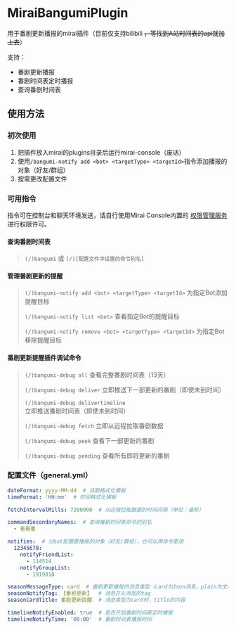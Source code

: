 # MiraiBangumiPlugin

用于番剧更新播报的mirai插件（目前仅支持bilibili ~~，等找到A站时间表的api就加上去~~）

支持：
- 番剧更新播报
- 番剧时间表定时播报
- 查询番剧时间表

## 使用方法

### 初次使用

1. 把插件放入mirai的plugins目录后运行mirai-console（废话）
2. 使用`/bangumi-notify add <bot> <targetType> <targetId>`指令添加播报的对象（好友/群组）
3. 按需更改配置文件

### 可用指令

指令可在控制台和聊天环境发送，请自行使用Mirai Console内置的 [权限管理服务](https://github.com/mamoe/mirai-console/blob/master/docs/Permissions.md#使用内置权限服务指令) 进行权限许可。

#### 查询番剧时间表
>
>  `(/)bangumi` 或 `(/)[配置文件中设置的命令别名]`

#### 管理番剧更新的提醒

>  `(/)bangumi-notify add <bot> <targetType> <targetId>`   为指定Bot添加提醒目标
>
>  `(/)bangumi-notify list <bot>`   查看指定Bot的提醒目标
>
>  `(/)bangumi-notify remove <bot> <targetType> <targetId>`   为指定Bot移除提醒目标

#### 番剧更新提醒插件调试命令

>  `(/)bangumi-debug all`    查看完整番剧时间表（13天）
>
>  `(/)bangumi-debug deliver`    立即推送下一部更新的番剧（即使未到时间）
>
>  `(/)bangumi-debug delivertimeline`    立即推送番剧时间表（即使未到时间）
>
>  `(/)bangumi-debug fetch`    立即从远程拉取番剧数据
>
>  `(/)bangumi-debug peek`    查看下一部更新的番剧
>
>  `(/)bangumi-debug pending`    查看所有即将更新的番剧

### 配置文件（general.yml）

```yaml
dateFormat: yyyy-MM-dd  # 日期格式化模板
timeFormat: 'HH:mm'  # 时间格式化模板

fetchIntervalMills: 7200000  # 从远端拉取数据的时间间隔（单位：毫秒）

commandSecondaryNames:  # 查询番剧时间表命令的别名
  - 看看番

notifies:  # 分bot配置要播报的对象（好友/群组），也可以用命令更改
  12345678: 
    notifyFriendList: 
      - 114514
    notifyGroupList: 
      - 1919810

seasonMessageType: card  # 番剧更新播报的消息类型（card为Json消息，plain为文本消息）
seasonNotifyTag: 【番剧更新】  # 消息开头添加的tag
seasonCardTitle: 番剧更新提醒  # 消息类型为card时，title的内容

timelineNotifyEnabled: true  # 是否开启番剧时间表定时播报
timelineNotifyTime: '00:00'  # 番剧时间表播报时间
```